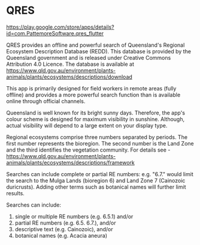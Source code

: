 # QRES
https://play.google.com/store/apps/details?id=com.PattemoreSoftware.qres_flutter

QRES provides an offline and powerful search of Queensland's Regional Ecosystem Description Database (REDD). This database is provided by the Queensland government and is released under Creative Commons Attribution 4.0 Licence.  The database is available at https://www.qld.gov.au/environment/plants-animals/plants/ecosystems/descriptions/download

This app is primarily designed for field workers in remote areas (fully offline) and provides a more powerful search function than is available online through official channels.

Queensland is well known for its bright sunny days. Therefore, the app's colour scheme is designed for maximum visibility in sunshine. Although, actual visibility will depend to a large extent on your display type.

Regional ecosystems comprise three numbers separated by periods. The first number represents the bioregion. The second number is the Land Zone and the third identifies the vegetation community. For details see - https://www.qld.gov.au/environment/plants-animals/plants/ecosystems/descriptions/framework

Searches can include complete or partial RE numbers: e.g. "6.7." would limit the search to the Mulga Lands (bioregion 6) and Land Zone 7 (Cainozoic duricrusts). Adding other terms such as botanical names will further limit results.

Searches can include:
1) single or multiple RE numbers (e.g. 6.5.1) and/or
2) partial RE numbers (e.g. 6.5. 6.7.), and/or
3) descriptive text (e.g. Cainozoic), and/or
4) botanical names (e.g. Acacia aneura)
